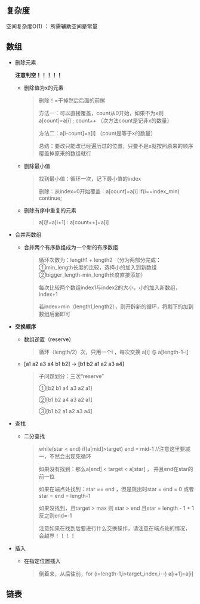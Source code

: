 ## 复杂度

空间复杂度O(1) ： 所需辅助空间是常量

## 数组

* 删除元素

  **注意判空！！！！！**

  * 删除值为x的元素

    > 删除！=干掉然后后面的前摞
    >
    > 方法一：可以直接覆盖，count从0开始，如果不为x则a[count]=a[i] ; count++    （次方法count是记非x的数量）
    >
    > 方法二：a[i-count]=a[i]   （count是等于x的数量）
    >
    > 总结：要改只能改已经遍历过的位置，只要不是x就按照原来的顺序覆盖掉原来的数组就行

  * 删除最小值

    > 找到最小值：循环一次，记下最小值的index
    >
    > 删除：从index=0开始覆盖：a[count]=a[i]    if(i==index_min) continue; 

  * 删除有序中重复的元素

    >a[i]!=a[i+1] : a[count++]=a[i]

* 合并两数组

  * 合并两个有序数组成为一个新的有序数组

    >循环次数为：length1 + length2 （分为两部分完成：①min_length长度的比较，选择小的加入到新数组②bigger_length-min_length长度直接添加）
    >
    >每次比较两个数组index1与index2的大小，小的加入新数组，index+1
    >
    >若index>min（length1,length2），则开辟新的循环，将剩下的加到数组后面即可

* **交换顺序**

  * 数组逆置（reserve）

    >循环（length/2）次，只用一个i ，每次交换 a[i] 与 a[length-1-i]

  * [a1 a2 a3 a4 b1 b2] -> [b1 b2 a1 a2 a3 a4]

    >子问题划分：三次“reserve”    
    >
    >①[b2 b1 a4 a3 a2 a1]
    >
    >②[b1 b2 a4 a3 a2 a1]
    >
    >③[b1 b2 a1 a2 a3 a4]

* 查找

  * 二分查找

    >while(star < end)     if(a[mid]>target)    end = mid-1     //注意这里要减一，不然会出现死循环
    >
    >如果没有找到：那么a[end] < target < a[star]  ， 并且end在star的前一位 
    >
    >如果在端点处找到：star == end ，但是跳出时star = end = 0 或者star = end = length-1
    >
    >如果没找到，且target > max 则 star > end 且star = length - 1 + 1反之则end=-1
    >
    >注意如果在找到后要进行什么交换操作，请注意在端点处的情况，会越界！！！！

* 插入

  * 在指定位置插入

    >倒着来，从后往前，for (i=length-1,i>target_index,i--) a[i+1]=a[i]

## 链表

